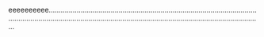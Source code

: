 eeeeeeeeee.......................................................................................................................................................................................................................................
